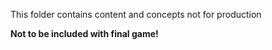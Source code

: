 This folder contains content and concepts not for production

**Not to be included with final game!**